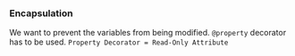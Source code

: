 ### Encapsulation

We want to prevent the variables from being modified.
`@property` decorator has to be used.
`Property Decorator = Read-Only Attribute`